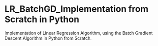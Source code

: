 # LR_BatchGD_Implementation from Scratch in Python

Implementation of Linear Regression Algorithm, using the Batch Gradient Descent Algorithm in Python from Scratch.
